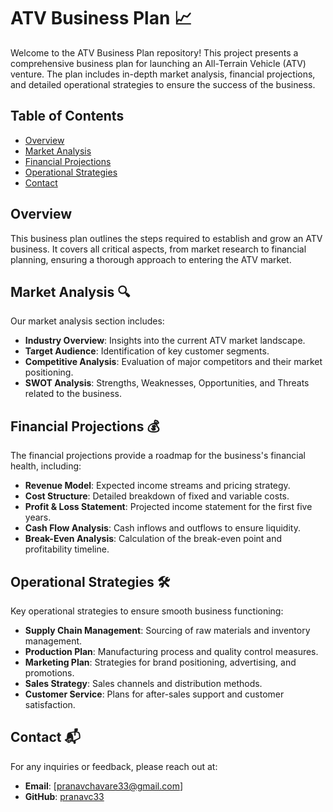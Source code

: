 # ATV Business Plan 📈

Welcome to the ATV Business Plan repository! This project presents a comprehensive business plan for launching an All-Terrain Vehicle (ATV) venture. The plan includes in-depth market analysis, financial projections, and detailed operational strategies to ensure the success of the business.

## Table of Contents

- [Overview](#overview)
- [Market Analysis](#market-analysis)
- [Financial Projections](#financial-projections)
- [Operational Strategies](#operational-strategies)
- [Contact](#contact)

## Overview

This business plan outlines the steps required to establish and grow an ATV business. It covers all critical aspects, from market research to financial planning, ensuring a thorough approach to entering the ATV market.

## Market Analysis 🔍

Our market analysis section includes:

- **Industry Overview**: Insights into the current ATV market landscape.
- **Target Audience**: Identification of key customer segments.
- **Competitive Analysis**: Evaluation of major competitors and their market positioning.
- **SWOT Analysis**: Strengths, Weaknesses, Opportunities, and Threats related to the business.

## Financial Projections 💰

The financial projections provide a roadmap for the business's financial health, including:

- **Revenue Model**: Expected income streams and pricing strategy.
- **Cost Structure**: Detailed breakdown of fixed and variable costs.
- **Profit & Loss Statement**: Projected income statement for the first five years.
- **Cash Flow Analysis**: Cash inflows and outflows to ensure liquidity.
- **Break-Even Analysis**: Calculation of the break-even point and profitability timeline.

## Operational Strategies 🛠️

Key operational strategies to ensure smooth business functioning:

- **Supply Chain Management**: Sourcing of raw materials and inventory management.
- **Production Plan**: Manufacturing process and quality control measures.
- **Marketing Plan**: Strategies for brand positioning, advertising, and promotions.
- **Sales Strategy**: Sales channels and distribution methods.
- **Customer Service**: Plans for after-sales support and customer satisfaction.

## Contact 📬

For any inquiries or feedback, please reach out at:
- **Email**: [pranavchavare33@gmail.com]
- **GitHub**: [pranavc33](https://github.com/pranavc33)
